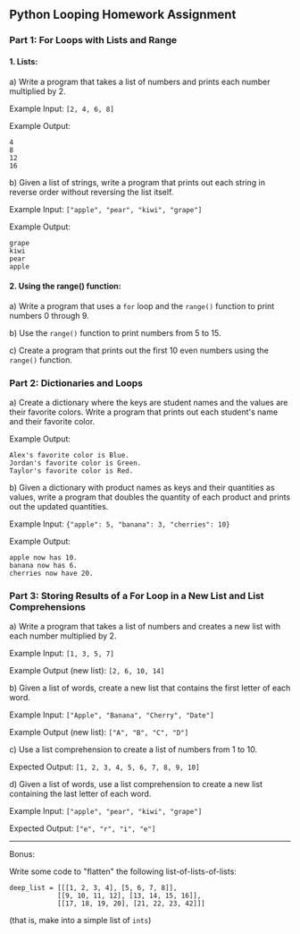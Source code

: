 ## Python Looping Homework Assignment

### Part 1: For Loops with Lists and Range

#### 1. Lists:

a) Write a program that takes a list of numbers and prints each number multiplied by 2.

Example Input: `[2, 4, 6, 8]`

Example Output:
```
4
8
12
16
```

b) Given a list of strings, write a program that prints out each string in reverse order without reversing the list itself.

Example Input: `["apple", "pear", "kiwi", "grape"]`

Example Output:
```
grape
kiwi
pear
apple
```

#### 2. Using the range() function:

a) Write a program that uses a `for` loop and the `range()` function to print numbers 0 through 9.

b) Use the `range()` function to print numbers from 5 to 15.

c) Create a program that prints out the first 10 even numbers using the `range()` function.

### Part 2: Dictionaries and Loops

a) Create a dictionary where the keys are student names and the values are their favorite colors. Write a program that prints out each student's name and their favorite color.

Example Output:
```
Alex's favorite color is Blue.
Jordan's favorite color is Green.
Taylor's favorite color is Red.
```

b) Given a dictionary with product names as keys and their quantities as values, write a program that doubles the quantity of each product and prints out the updated quantities.

Example Input: `{"apple": 5, "banana": 3, "cherries": 10}`

Example Output:
```
apple now has 10.
banana now has 6.
cherries now have 20.
```

### Part 3: Storing Results of a For Loop in a New List and List Comprehensions

a) Write a program that takes a list of numbers and creates a new list with each number multiplied by 2.

Example Input: `[1, 3, 5, 7]`

Example Output (new list): `[2, 6, 10, 14]`

b) Given a list of words, create a new list that contains the first letter of each word.

Example Input: `["Apple", "Banana", "Cherry", "Date"]`

Example Output (new list): `["A", "B", "C", "D"]`

c) Use a list comprehension to create a list of numbers from 1 to 10.

Expected Output: `[1, 2, 3, 4, 5, 6, 7, 8, 9, 10]`

d) Given a list of words, use a list comprehension to create a new list containing the last letter of each word.

Example Input: `["apple", "pear", "kiwi", "grape"]`

Expected Output: `["e", "r", "i", "e"]`

---

Bonus:

Write some code to "flatten" the following list-of-lists-of-lists:
```
deep_list = [[[1, 2, 3, 4], [5, 6, 7, 8]],
            [[9, 10, 11, 12], [13, 14, 15, 16]],
            [[17, 18, 19, 20], [21, 22, 23, 42]]]
```
(that is, make into a simple list of `ints`)
